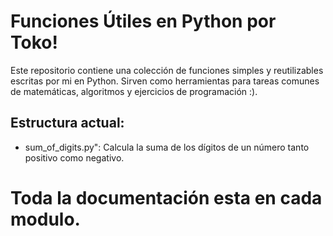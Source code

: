 # Funciones Útiles en Python por Toko!

Este repositorio contiene una colección de funciones simples y reutilizables escritas por mi en Python. Sirven como herramientas para tareas comunes de matemáticas, algoritmos y ejercicios de programación :).

## Estructura actual:

- sum_of_digits.py": Calcula la suma de los dígitos de un número tanto positivo como negativo.


# Toda la documentación esta en cada modulo.
